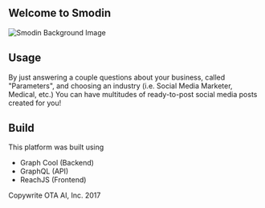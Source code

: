 ## Welcome to Smodin
![Smodin Background Image]('https://github.com/KevinDanikowski/smodin-post-writer/blob/master/src/images/CURRENT-INTERFACE.PNG')

## Usage
By just answering a couple questions about your business, called "Parameters", and choosing an industry (i.e. Social Media Marketer, Medical, etc.) You can have multitudes of ready-to-post social media posts created for you!

## Build
This platform was built using
- Graph Cool (Backend)
- GraphQL (API)
- ReachJS (Frontend)

Copywrite  OTA AI, Inc. 2017